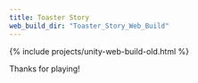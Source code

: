 ```yaml
---
title: Toaster Story
web_build_dir: "Toaster_Story_Web_Build"
---
```


{% include projects/unity-web-build-old.html %}  

Thanks for playing!
